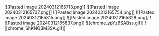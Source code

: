 ![[Pasted image 20240312165713.png]]
![[Pasted image 20240312165737.png]]
![[Pasted image 20240312165754.png]]
![[Pasted image 20240312165815.png]]
![[Pasted image 20240312165828.png]]
![[Pasted image 20240312165837.png]]
![[chrome_ypYz6SABss.gif]]
![[chrome_ShKNQBM3SA.gif]]
